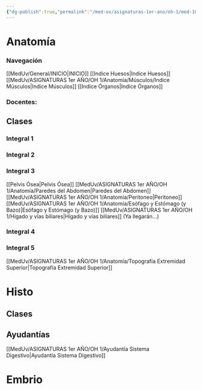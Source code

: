 ```yaml
---
{"dg-publish":true,"permalink":"/med-uv/asignaturas-1er-ano/oh-1/med-104-organismo-humano/"}
---
```


# Anatomía
### Navegación
[[MedUv/General/INICIO\|INICIO]]
[[Indice Huesos\|Indice Huesos]]
[[MedUv/ASIGNATURAS 1er AÑO/OH 1/Anatomía/Músculos/Indice Músculos\|Indice Músculos]]
[[Indice Órganos\|Indice Órganos]]

### Docentes:
## Clases
### Integral 1
### Integral 2
### Integral 3
[[Pelvis Ósea\|Pelvis Ósea]]
[[MedUv/ASIGNATURAS 1er AÑO/OH 1/Anatomía/Paredes del Abdomen\|Paredes del Abdomen]]
[[MedUv/ASIGNATURAS 1er AÑO/OH 1/Anatomía/Peritoneo\|Peritoneo]]
[[MedUv/ASIGNATURAS 1er AÑO/OH 1/Anatomía/Esófago y Estómago (y Bazo)\|Esófago y Estómago (y Bazo)]]
[[MedUv/ASIGNATURAS 1er AÑO/OH 1/Hígado y vías biliares\|Hígado y vías biliares]]
(Ya llegarán...)
### Integral 4
### Integral 5
[[MedUv/ASIGNATURAS 1er AÑO/OH 1/Anatomía/Topografía Extremidad Superior\|Topografía Extremidad Superior]]
# Histo
## Clases
## Ayudantías
[[MedUv/ASIGNATURAS 1er AÑO/OH 1/Ayudantía Sistema Digestivo\|Ayudantía Sistema Digestivo]]
# Embrio